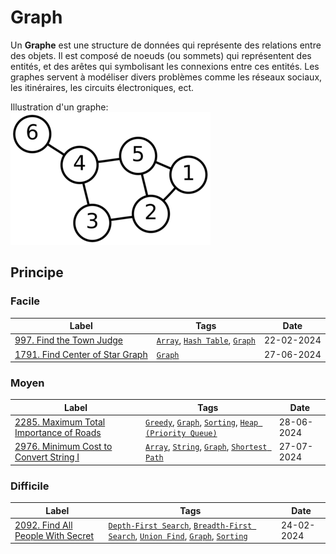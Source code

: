 # Graph

Un **Graphe** est une structure de données qui représente des relations entre des objets. Il est composé de noeuds (ou sommets) qui représentent des entités, et des arêtes qui symbolisant les connexions entre ces entités. Les graphes servent à modéliser divers problèmes comme les réseaux sociaux, les itinéraires, les circuits électroniques, ect.

Illustration d'un graphe:  
<img src="../imgs/skills/graph-1.png"/>

## Principe

### Facile

| Label                                                                                     | Tags                                                                          | Date       |
| ----------------------------------------------------------------------------------------- | ----------------------------------------------------------------------------- | ---------- |
| [997. Find the Town Judge](../Probleme/0997.%20Find%20the%20Town%20Judge/)                | [`Array`](./array.md), [`Hash Table`](./hash_table.md), [`Graph`](./graph.md) | 22-02-2024 |
| [1791. Find Center of Star Graph](../Probleme/1791.%20Find%20Center%20of%20Star%20Graph/) | [`Graph`](./graph.md)                                                         | 27-06-2024 |

### Moyen

| Label                                                                                                     | Tags                                                                                                                      | Date       |
| --------------------------------------------------------------------------------------------------------- | ------------------------------------------------------------------------------------------------------------------------- | ---------- |
| [2285. Maximum Total Importance of Roads](../Probleme/2285.%20Maximum%20Total%20Importance%20of%20Roads/) | [`Greedy`](./greedy.md), [`Graph`](./graph.md), [`Sorting`](./sorting.md), [`Heap (Priority Queue)`](./priority_queue.md) | 28-06-2024 |
| [2976. Minimum Cost to Convert String I](../Probleme/2976.%20Minimum%20Cost%20to%20Convert%20String%20I/) | [`Array`](./array.md), [`String`](./string.md), [`Graph`](./graph.md), [`Shortest Path`](./shortest_path.md)              | 27-07-2024 |

### Difficile

| Label                                                                                         | Tags                                                                                                                                                    | Date       |
| --------------------------------------------------------------------------------------------- | ------------------------------------------------------------------------------------------------------------------------------------------------------- | ---------- |
| [2092. Find All People With Secret](../Probleme/2092.%20Find%20All%20People%20With%20Secret/) | [`Depth-First Search`](./dfs.md), [`Breadth-First Search`](./bfs.md), [`Union Find`](./union_find.md), [`Graph`](./graph.md), [`Sorting`](./sorting.md) | 24-02-2024 |
